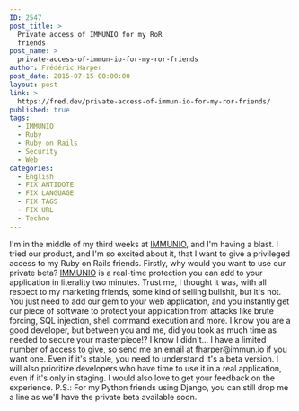 ```yaml
---
ID: 2547
post_title: >
  Private access of IMMUNIO for my RoR
  friends
post_name: >
  private-access-of-immun-io-for-my-ror-friends
author: Frédéric Harper
post_date: 2015-07-15 00:00:00
layout: post
link: >
  https://fred.dev/private-access-of-immun-io-for-my-ror-friends/
published: true
tags:
  - IMMUNIO
  - Ruby
  - Ruby on Rails
  - Security
  - Web
categories:
  - English
  - FIX ANTIDOTE
  - FIX LANGUAGE
  - FIX TAGS
  - FIX URL
  - Techno
---
```

I'm in the middle of my third weeks at <a title="Immun.io website" href="https://www.immun.io/" target="_blank" rel="noopener noreferrer">IMMUNIO</a>, and I'm having a blast. I tried our product, and I'm so excited about it, that I want to give a privileged access to my Ruby on Rails friends. Firstly, why would you want to use our private beta? <a title="Immun.io website" href="https://www.immun.io/" target="_blank" rel="noopener noreferrer">IMMUNIO</a> is a real-time protection you can add to your application in literality two minutes. Trust me, I thought it was, with all respect to my marketing friends, some kind of selling bullshit, but it's not. You just need to add our gem to your web application, and you instantly get our piece of software to protect your application from attacks like brute forcing, SQL injection, shell command execution and more. I know you are a good developer, but between you and me, did you took as much time as needed to secure your masterpiece!? I know I didn't... I have a limited number of access to give, so send me an email at <a href="mailto:fharper@immun.io?Subject=Private RoR access" target="_blank" rel="noopener noreferrer">fharper@immun.io</a> if you want one. Even if it's stable, you need to understand it's a beta version. I will also prioritize developers who have time to use it in a real application, even if it's only in staging. I would also love to get your feedback on the experience. P.S.: For my Python friends using Django, you can still drop me a line as we'll have the private beta available soon.